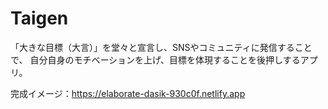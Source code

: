 # Taigen
「大きな目標（大言）」を堂々と宣言し、SNSやコミュニティに発信することで、 自分自身のモチベーションを上げ、目標を体現することを後押しするアプリ。

完成イメージ：https://elaborate-dasik-930c0f.netlify.app
